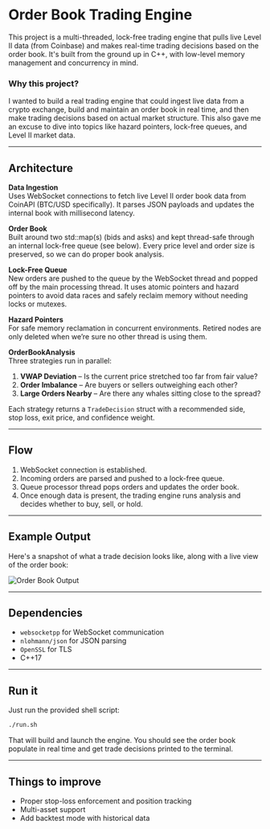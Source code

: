 # Order Book Trading Engine

This project is a multi-threaded, lock-free trading engine that pulls live Level II data (from Coinbase) and makes real-time trading decisions based on the order book. It's built from the ground up in C++, with low-level memory management and concurrency in mind.

### Why this project?

I wanted to build a real trading engine that could ingest live data from a crypto exchange, build and maintain an order book in real time, and then make trading decisions based on actual market structure. This also gave me an excuse to dive into topics like hazard pointers, lock-free queues, and Level II market data.

---

## Architecture

**Data Ingestion**  
Uses WebSocket connections to fetch live Level II order book data from CoinAPI (BTC/USD specifically). It parses JSON payloads and updates the internal book with millisecond latency.

**Order Book**  
Built around two std::map(s) (bids and asks) and kept thread-safe through an internal lock-free queue (see below). Every price level and order size is preserved, so we can do proper book analysis.

**Lock-Free Queue**  
New orders are pushed to the queue by the WebSocket thread and popped off by the main processing thread. It uses atomic pointers and hazard pointers to avoid data races and safely reclaim memory without needing locks or mutexes.

**Hazard Pointers**  
For safe memory reclamation in concurrent environments. Retired nodes are only deleted when we’re sure no other thread is using them.

**OrderBookAnalysis**  
Three strategies run in parallel:
1. **VWAP Deviation** – Is the current price stretched too far from fair value?
2. **Order Imbalance** – Are buyers or sellers outweighing each other?
3. **Large Orders Nearby** – Are there any whales sitting close to the spread?

Each strategy returns a `TradeDecision` struct with a recommended side, stop loss, exit price, and confidence weight.

---

## Flow

1. WebSocket connection is established.
2. Incoming orders are parsed and pushed to a lock-free queue.
3. Queue processor thread pops orders and updates the order book.
4. Once enough data is present, the trading engine runs analysis and decides whether to buy, sell, or hold.

---

## Example Output

Here's a snapshot of what a trade decision looks like, along with a live view of the order book:

![Order Book Output](https://github.com/user-attachments/assets/285c25be-4d51-4a03-ab9b-e1badc1d25e0)

---

## Dependencies

- `websocketpp` for WebSocket communication  
- `nlohmann/json` for JSON parsing  
- `OpenSSL` for TLS
- C++17  

---

## Run it

Just run the provided shell script:

```bash
./run.sh
```

That will build and launch the engine. You should see the order book populate in real time and get trade decisions printed to the terminal.

---

## Things to improve

- Proper stop-loss enforcement and position tracking  
- Multi-asset support  
- Add backtest mode with historical data  
